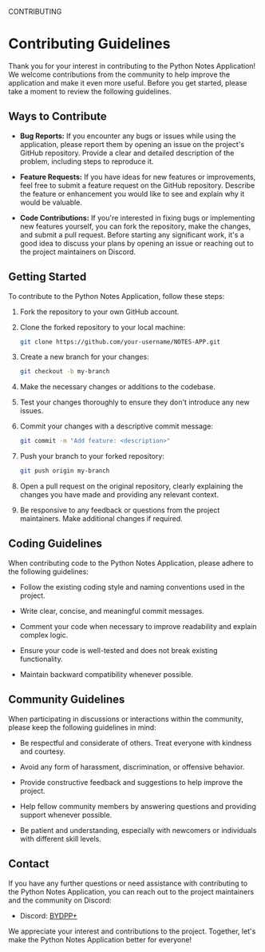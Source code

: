 CONTRIBUTING
# Contributing Guidelines

Thank you for your interest in contributing to the Python Notes Application! We welcome contributions from the community to help improve the application and make it even more useful. Before you get started, please take a moment to review the following guidelines.

## Ways to Contribute

- **Bug Reports:** If you encounter any bugs or issues while using the application, please report them by opening an issue on the project's GitHub repository. Provide a clear and detailed description of the problem, including steps to reproduce it.

- **Feature Requests:** If you have ideas for new features or improvements, feel free to submit a feature request on the GitHub repository. Describe the feature or enhancement you would like to see and explain why it would be valuable.

- **Code Contributions:** If you're interested in fixing bugs or implementing new features yourself, you can fork the repository, make the changes, and submit a pull request. Before starting any significant work, it's a good idea to discuss your plans by opening an issue or reaching out to the project maintainers on Discord.

## Getting Started

To contribute to the Python Notes Application, follow these steps:

1. Fork the repository to your own GitHub account.

2. Clone the forked repository to your local machine:

   ```bash
   git clone https://github.com/your-username/NOTES-APP.git
   ```

3. Create a new branch for your changes:

   ```bash
   git checkout -b my-branch
   ```

4. Make the necessary changes or additions to the codebase.

5. Test your changes thoroughly to ensure they don't introduce any new issues.

6. Commit your changes with a descriptive commit message:

   ```bash
   git commit -m "Add feature: <description>"
   ```

7. Push your branch to your forked repository:

   ```bash
   git push origin my-branch
   ```

8. Open a pull request on the original repository, clearly explaining the changes you have made and providing any relevant context.

9. Be responsive to any feedback or questions from the project maintainers. Make additional changes if required.

## Coding Guidelines

When contributing code to the Python Notes Application, please adhere to the following guidelines:

- Follow the existing coding style and naming conventions used in the project.

- Write clear, concise, and meaningful commit messages.

- Comment your code when necessary to improve readability and explain complex logic.

- Ensure your code is well-tested and does not break existing functionality.

- Maintain backward compatibility whenever possible.

## Community Guidelines

When participating in discussions or interactions within the community, please keep the following guidelines in mind:

- Be respectful and considerate of others. Treat everyone with kindness and courtesy.

- Avoid any form of harassment, discrimination, or offensive behavior.

- Provide constructive feedback and suggestions to help improve the project.

- Help fellow community members by answering questions and providing support whenever possible.

- Be patient and understanding, especially with newcomers or individuals with different skill levels.

## Contact

If you have any further questions or need assistance with contributing to the Python Notes Application, you can reach out to the project maintainers and the community on Discord:

- Discord: [BYDPP+](https://discord.gg/bydpp)

We appreciate your interest and contributions to the project. Together, let's make the Python Notes Application better for everyone!
